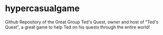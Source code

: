 # hypercasualgame
Github Repository of the Great Group Ted's Quest, 
owner and host of "Ted's Quest", 
a great game to help Ted on his quests through the entire world!

